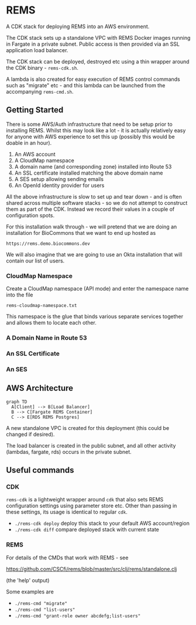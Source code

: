 # REMS

A CDK stack for deploying REMS into an AWS
environment.

The CDK stack sets up a standalone VPC with REMS Docker images
running in Fargate in a private subnet. Public access is then provided
via an SSL application load balancer.

The CDK stack can be deployed, destroyed etc using a thin wrapper around
the CDK binary - `rems-cdk.sh`.

A lambda is also created for easy execution of REMS control commands
such as "migrate" etc - and this lambda can be launched from the
accompanying `rems-cmd.sh`.

## Getting Started

There is some AWS/Auth infrastructure that need to be setup prior to
installing REMS. Whilst this may look like a lot - it is actually relatively
easy for anyone with AWS experience to set this up (possibly this would be
doable in an hour).

1. An AWS account
2. A CloudMap namespace
3. A domain name (and corresponding zone) installed into Route 53
4. An SSL certificate installed matching the above domain name
5. A SES setup allowing sending emails
6. An OpenId identity provider for users

All the above infrastructure is slow to set up and tear down - and is
often shared across multiple software stacks - so we do not attempt to
construct them as part of the CDK. Instead we record their values in
a couple of configuration spots.

For this installation walk through - we will pretend that we are doing
an installation for BioCommons that we want to end up hosted as

```
https://rems.demo.biocommons.dev
```

We will also imagine that we are going to use an Okta installation
that will contain our list of users.

### CloudMap Namespace

Create a CloudMap namespace (API mode) and enter the namespace name
into the file

`rems-cloudmap-namespace.txt`

This namespace is the glue that binds various separate services together
and allows them to locate each other.

### A Domain Name in Route 53

### An SSL Certificate

### An SES

## AWS Architecture

```mermaid
graph TD
  A[Client] --> B[Load Balancer]
  B --> C[Fargate REMS Container]
  C --> E[RDS REMS Postgres]
```

A new standalone VPC is created for this deployment (this could
be changed if desired).

The load balancer is created in the public subnet, and all other
activity (lambdas, fargate, rds) occurs in the private subnet.

## Useful commands

### CDK

`rems-cdk` is a lightweight wrapper around `cdk` that also sets
REMS configuration settings using parameter store etc. Other than
passing in these settings, its usage is identical to regular `cdk`.

- `./rems-cdk deploy` deploy this stack to your default AWS account/region
- `./rems-cdk diff` compare deployed stack with current state

### REMS

For details of the CMDs that work with REMS - see

https://github.com/CSCfi/rems/blob/master/src/clj/rems/standalone.clj

(the 'help' output)

Some examples are

- `./rems-cmd "migrate"`
- `./rems-cmd "list-users"`
- `./rems-cmd "grant-role owner abcdefg;list-users"`
